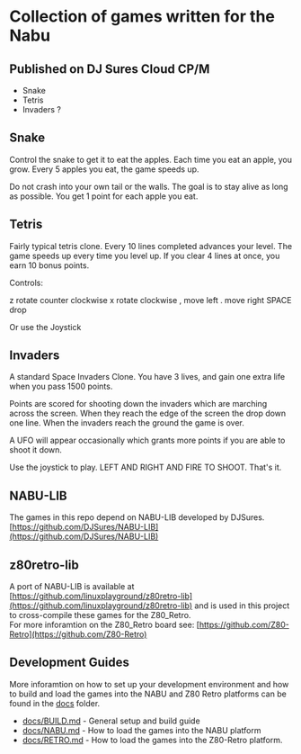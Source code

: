 # Collection of games written for the Nabu

## Published on DJ Sures Cloud CP/M

* Snake
* Tetris
* Invaders ?

## Snake

Control the snake to get it to eat the apples.  Each time you eat an apple, you
grow.  Every 5 apples you eat, the game speeds up.

Do not crash into your own tail or the walls.  The goal is to stay alive as long
as possible.  You get 1 point for each apple you eat.

## Tetris

Fairly typical tetris clone.  Every 10 lines completed advances your level.  The
game speeds up every time you level up.  If you clear 4 lines at once, you earn
10 bonus points.

Controls:

z rotate counter clockwise
x rotate clockwise
, move left
. move right
SPACE drop

Or use the Joystick

## Invaders

A standard Space Invaders Clone.  You have 3 lives, and gain one extra life when
you pass 1500 points.

Points are scored for shooting down the invaders which are marching across the
screen.  When they reach the edge of the screen the drop down one line.
When the invaders reach the ground the game is over.

A UFO will appear occasionally which grants more points if you are able to shoot
it down.

Use the joystick to play.  LEFT AND RIGHT AND FIRE TO SHOOT.  That's it.

## NABU-LIB

The games in this repo depend on NABU-LIB developed by DJSures. [https://github.com/DJSures/NABU-LIB](https://github.com/DJSures/NABU-LIB)

## z80retro-lib

A port of NABU-LIB is available at [https://github.com/linuxplayground/z80retro-lib](https://github.com/linuxplayground/z80retro-lib) and is used in this project to cross-compile these games for the Z80_Retro.  
For more inforamtion on the Z80_Retro board see: [https://github.com/Z80-Retro](https://github.com/Z80-Retro)

## Development Guides

More inforamtion on how to set up your development environment and how to build and load the games into the NABU and Z80 Retro platforms can be found in the [docs](docs) folder.

* [docs/BUILD.md](./docs/BUILD.md) - General setup and build guide
* [docs/NABU.md](./docs/NABU.md) - How to load the games into the NABU platform
* [docs/RETRO.md](./docs/RETRO.md) - How to load the games into the Z80-Retro platform.
